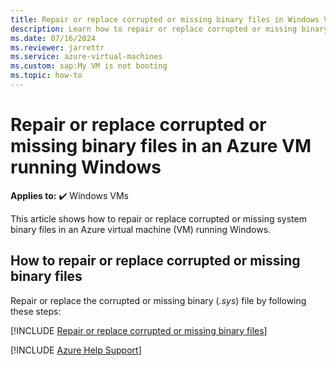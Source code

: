 ```yaml
---
title: Repair or replace corrupted or missing binary files in Windows VMs
description: Learn how to repair or replace corrupted or missing binary files in Windows VMs.
ms.date: 07/16/2024
ms.reviewer: jarrettr
ms.service: azure-virtual-machines
ms.custom: sap:My VM is not booting
ms.topic: how-to
---
```

# Repair or replace corrupted or missing binary files in an Azure VM running Windows

**Applies to:** :heavy_check_mark: Windows VMs

This article shows how to repair or replace corrupted or missing system binary files in an Azure virtual machine (VM) running Windows.

## How to repair or replace corrupted or missing binary files

Repair or replace the corrupted or missing binary (*.sys*) file by following these steps:

[!INCLUDE [Repair or replace corrupted or missing binary files](../../../includes/azure/virtual-machines-windows-repair-replace-system-binary-file.md)]

[!INCLUDE [Azure Help Support](../../../includes/azure-help-support.md)]
